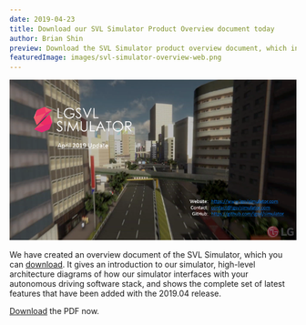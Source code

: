 ```yaml
---
date: 2019-04-23
title: Download our SVL Simulator Product Overview document today
author: Brian Shin
preview: Download the SVL Simulator product overview document, which introduces the latest version of our simulator, its features, and how it can be used by developers.
featuredImage: images/svl-simulator-overview-web.png
---
```


![SVL Simulator Overview](images/svl-simulator-overview-web.png)

We have created an overview document of the SVL Simulator, which you can [download](/downloads/SVL-Simulator-Overview.pdf). It gives an introduction to our simulator, high-level architecture diagrams of how our simulator interfaces with your autonomous driving software stack, and shows the complete set of latest features that have been added with the 2019.04 release.

[Download](/downloads/SVL-Simulator-Overview.pdf) the PDF now.
